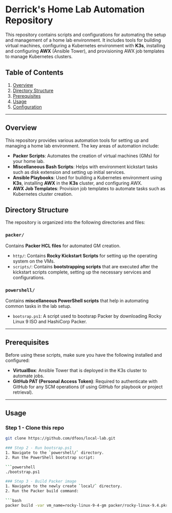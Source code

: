 # Derrick's Home Lab Automation Repository

This repository contains scripts and configurations for automating the setup and management of a home lab environment. It includes tools for building virtual machines, configuring a Kubernetes environment with **K3s**, installing and configuring **AWX** (Ansible Tower), and provisioning AWX job templates to manage Kubernetes clusters.

## Table of Contents
1. [Overview](#overview)
2. [Directory Structure](#directory-structure)
3. [Prerequisites](#prerequisites)
4. [Usage](#usage)
5. [Configuration](#configuration)

---

## Overview

This repository provides various automation tools for setting up and managing a home lab environment. The key areas of automation include:

- **Packer Scripts**: Automates the creation of virtual machines (GMs) for your home lab.
- **Miscellaneous Bash Scripts**: Helps with environment kickstart tasks such as disk extension and setting up initial services.
- **Ansible Playbooks**: Used for building a Kubernetes environment using **K3s**, installing **AWX** in the **K3s** cluster, and configuring AWX.
- **AWX Job Templates**: Provision job templates to automate tasks such as Kubernetes cluster creation.

## Directory Structure

The repository is organized into the following directories and files:

### `packer/`
Contains **Packer HCL files** for automated GM creation.

- `http/`: Contains **Rocky Kickstart Scripts** for setting up the operating system on the VMs.
- `scripts/`: Contains **bootstrapping scripts** that are executed after the kickstart scripts complete, setting up the necessary services and configurations.

### `powershell/`
Contains **miscellaneous PowerShell scripts** that help in automating common tasks in the lab setup.

- `bootsrap.ps1`: A script used to bootsrap Packer by downloading Rocky Linux 9 ISO and HashiCorp Packer.

---

## Prerequisites

Before using these scripts, make sure you have the following installed and configured:

- **VirtualBox**: Ansible Tower that is deployed in the K3s cluster to automate jobs.
- **GitHub PAT (Personal Access Token)**: Required to authenticate with GitHub for any SCM operations (if using GitHub for playbook or project retrieval).


---

## Usage

### Step 1 - Clone this repo
```bash
git clone https://github.com/dfoos/local-lab.git                                                                                                       
                                                                                                       
### Step 2 - Run bootsrap.ps1
1. Navigate to the `powershell/` directory.
2. Run the PowerShell bootstrap script:
                                                                                                       
```powershell
./bootstrap.ps1
                                                                                                       
### Step 3 - Build Packer image
1. Navigate to the newly create `local/` directory.
2. Run the Packer build command:
                                                                                                       
```bash
packer build -var vm_name=rocky-linux-9-4-gm packer/rocky-linux-9.4.pkr.hcl
